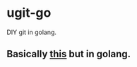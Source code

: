 # ugit-go
DIY git in golang. 

## Basically [this](https://www.leshenko.net/p/ugit/#) but in golang. 
